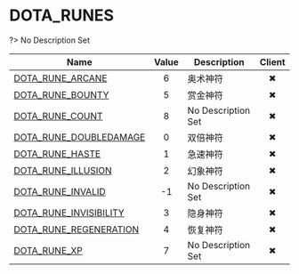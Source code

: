 # DOTA_RUNES
?> No Description Set

Name|Value|Description|Client
--|:--:|--|:--:
[DOTA_RUNE_ARCANE](Constants/DOTA_RUNES/DOTA_RUNE_ARCANE)|6|奥术神符|✖
[DOTA_RUNE_BOUNTY](Constants/DOTA_RUNES/DOTA_RUNE_BOUNTY)|5|赏金神符|✖
[DOTA_RUNE_COUNT](Constants/DOTA_RUNES/DOTA_RUNE_COUNT)|8|No Description Set|✖
[DOTA_RUNE_DOUBLEDAMAGE](Constants/DOTA_RUNES/DOTA_RUNE_DOUBLEDAMAGE)|0|双倍神符|✖
[DOTA_RUNE_HASTE](Constants/DOTA_RUNES/DOTA_RUNE_HASTE)|1|急速神符|✖
[DOTA_RUNE_ILLUSION](Constants/DOTA_RUNES/DOTA_RUNE_ILLUSION)|2|幻象神符|✖
[DOTA_RUNE_INVALID](Constants/DOTA_RUNES/DOTA_RUNE_INVALID)|-1|No Description Set|✖
[DOTA_RUNE_INVISIBILITY](Constants/DOTA_RUNES/DOTA_RUNE_INVISIBILITY)|3|隐身神符|✖
[DOTA_RUNE_REGENERATION](Constants/DOTA_RUNES/DOTA_RUNE_REGENERATION)|4|恢复神符|✖
[DOTA_RUNE_XP](Constants/DOTA_RUNES/DOTA_RUNE_XP)|7|No Description Set|✖
